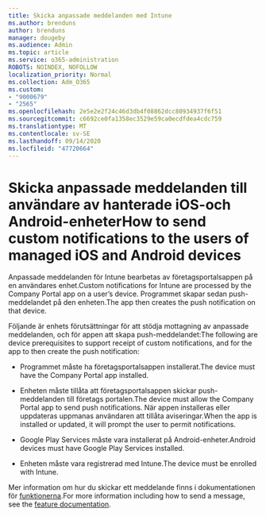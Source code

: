 ```yaml
---
title: Skicka anpassade meddelanden med Intune
ms.author: brenduns
author: brenduns
manager: dougeby
ms.audience: Admin
ms.topic: article
ms.service: o365-administration
ROBOTS: NOINDEX, NOFOLLOW
localization_priority: Normal
ms.collection: Adm_O365
ms.custom:
- "9000679"
- "2565"
ms.openlocfilehash: 2e5e2e2f24c46d3db4f08862dcc80934937f6f51
ms.sourcegitcommit: c6692ce0fa1358ec3529e59ca0ecdfdea4cdc759
ms.translationtype: MT
ms.contentlocale: sv-SE
ms.lasthandoff: 09/14/2020
ms.locfileid: "47720664"
---
```

# <a name="how-to-send-custom-notifications-to-the-users-of-managed-ios-and-android-devices"></a><span data-ttu-id="92fb1-102">Skicka anpassade meddelanden till användare av hanterade iOS-och Android-enheter</span><span class="sxs-lookup"><span data-stu-id="92fb1-102">How to send custom notifications to the users of managed iOS and Android devices</span></span>

<span data-ttu-id="92fb1-103">Anpassade meddelanden för Intune bearbetas av företagsportalsappen på en användares enhet.</span><span class="sxs-lookup"><span data-stu-id="92fb1-103">Custom notifications for Intune are processed by the Company Portal app on a user’s device.</span></span> <span data-ttu-id="92fb1-104">Programmet skapar sedan push-meddelandet på den enheten.</span><span class="sxs-lookup"><span data-stu-id="92fb1-104">The app then creates the push notification on that device.</span></span>

<span data-ttu-id="92fb1-105">Följande är enhets förutsättningar för att stödja mottagning av anpassade meddelanden, och för appen att skapa push-meddelandet:</span><span class="sxs-lookup"><span data-stu-id="92fb1-105">The following are device prerequisites to support receipt of custom notifications, and for the app to then create the push notification:</span></span>

- <span data-ttu-id="92fb1-106">Programmet måste ha företagsportalsappen installerat.</span><span class="sxs-lookup"><span data-stu-id="92fb1-106">The device must have the Company Portal app installed.</span></span>  

- <span data-ttu-id="92fb1-107">Enheten måste tillåta att företagsportalsappen skickar push-meddelanden till företags portalen.</span><span class="sxs-lookup"><span data-stu-id="92fb1-107">The device must allow the Company Portal app to send push notifications.</span></span> <span data-ttu-id="92fb1-108">När appen installeras eller uppdateras uppmanas användaren att tillåta aviseringar.</span><span class="sxs-lookup"><span data-stu-id="92fb1-108">When the app is installed or updated, it will prompt the user to permit notifications.</span></span>

- <span data-ttu-id="92fb1-109">Google Play Services måste vara installerat på Android-enheter.</span><span class="sxs-lookup"><span data-stu-id="92fb1-109">Android devices must have Google Play Services installed.</span></span>

- <span data-ttu-id="92fb1-110">Enheten måste vara registrerad med Intune.</span><span class="sxs-lookup"><span data-stu-id="92fb1-110">The device must be enrolled with Intune.</span></span>

<span data-ttu-id="92fb1-111">Mer information om hur du skickar ett meddelande finns i dokumentationen för [funktionerna](https://docs.microsoft.com/intune/custom-notifications).</span><span class="sxs-lookup"><span data-stu-id="92fb1-111">For more information including how to send a message, see the [feature documentation](https://docs.microsoft.com/intune/custom-notifications).</span></span>
